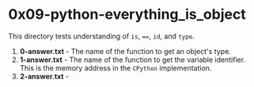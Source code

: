 # 0x09-python-everything_is_object
This directory tests understanding of `is`, `==`, `id`, and `type`.
1. **0-answer.txt** - The name of the function to get an object's type.
2. **1-answer.txt** - The name of the function to get the variable identifier. This is the memory address in the `CPython` implementation.
3. **2-answer.txt** - 

